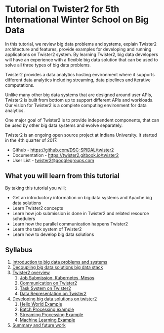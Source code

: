 # Tutorial on Twister2 for 5th International Winter School on Big Data


In this tutorial, we review big data problems and systems,
explain Twister2 architecture and features,
provide examples for developing and running applications
on Twister2 system. By learning Twister2,
big data developers will have an experience with a
flexible big data solution that can be used to
solve all three types of big data problems.

Twister2 provides a data analytics hosting environment where it supports different data analytics
including streaming, data pipelines and iterative computations.

Unlike many other big data systems that are designed around user APIs, Twister2 is built from bottom
up to support different APIs and workloads. Our vision for Twister2 is a complete computing
 environment for data analytics.

One major goal of Twister2 is to provide independent components, that can be used by other
big data systems and evolve separately.

Twister2 is an ongoing open source project at Indiana University. It started in the
4th quarter of 2017.

* Github - https://github.com/DSC-SPIDAL/twister2
* Documentation - https://twister2.gitbook.io/twister2
* User List -  twister2@googlegroups.com


## What you will learn from this tutorial

By taking this tutorial you will;

 * Get an introductory information on big data systems and Apache big data solutions
 * Learn Twister2 concepts
 * Learn how job submission is done in Twister2 and related resource schedulers
 * Learn how the parallel communication happens Twister2
 * Learn the task system of Twister2
 * Learn how to develop big data solutions


## Syllabus

1. [Introduction to big data problems and systems](introduction.md)
2. [Decoupling big data solutions big data stack](big-data-stack.md)
3. [Twister2 overview](twister2-overview.md)
    1. [Job Submission, Kubernetes, Mesos](resource-scheduling.md)
    2. [Communication on Twister2](communication.md)
    3. [Task System on Twister2](tasks.md)
    4. [Data Representation on Twister2](data-representation.md)
4. [Developing big data solutions on twister2](developing.md)
    1. [Hello World Example](helloworld.md)
    2. [Batch Processing example](batch.md)
    3. [Streaming Processing Example](streaming.md)
    4. [Machine Learning Example](machine-learning.md)
5. [Summary and future work](conclusion.md)


